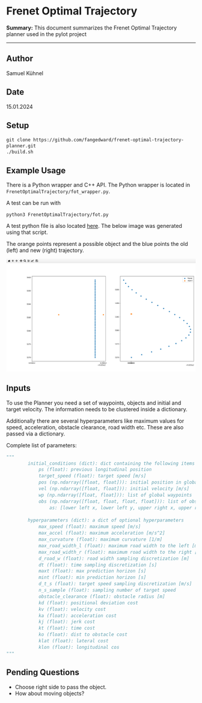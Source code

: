 # Frenet Optimal Trajectory

**Summary:** This document summarizes the Frenet Optimal Trajectory planner used in the pylot project

---

## Author

Samuel Kühnel

## Date

15.01.2024

## Setup

```git
git clone https://github.com/fangedward/frenet-optimal-trajectory-planner.git
./build.sh
```

## Example Usage

There is a Python wrapper and C++ API. The Python wrapper is located in `FrenetOptimalTrajectory/fot_wrapper.py`.

A test can be run with

```shell
python3 FrenetOptimalTrajectory/fot.py
```

A test python file is also located [here](test_traj.py). The below image was generated using that script.

The orange points represent a possible object and the blue points the old (left) and new (right) trajectory.

![test_trajectory](../../../00_assets/planning/test_frenet_results.png)

## Inputs

To use the Planner you need a set of waypoints, objects and initial and target velocity. The information needs to be clustered inside a dictionary.

Additionally there are several hyperparameters like maximum values for speed, acceleration, obstacle clearance, road width etc. These are also passed via a dictionary.

Complete list of parameters:

```python
"""
        initial_conditions (dict): dict containing the following items
            ps (float): previous longitudinal position
            target_speed (float): target speed [m/s]
            pos (np.ndarray([float, float])): initial position in global coord
            vel (np.ndarray([float, float])): initial velocity [m/s]
            wp (np.ndarray([float, float])): list of global waypoints
            obs (np.ndarray([float, float, float, float])): list of obstacles
                as: [lower left x, lower left y, upper right x, upper right y]

        hyperparameters (dict): a dict of optional hyperparameters
            max_speed (float): maximum speed [m/s]
            max_accel (float): maximum acceleration [m/s^2]
            max_curvature (float): maximum curvature [1/m]
            max_road_width_l (float): maximum road width to the left [m]
            max_road_width_r (float): maximum road width to the right [m]
            d_road_w (float): road width sampling discretization [m]
            dt (float): time sampling discretization [s]
            maxt (float): max prediction horizon [s]
            mint (float): min prediction horizon [s]
            d_t_s (float): target speed sampling discretization [m/s]
            n_s_sample (float): sampling number of target speed
            obstacle_clearance (float): obstacle radius [m]
            kd (float): positional deviation cost
            kv (float): velocity cost
            ka (float): acceleration cost
            kj (float): jerk cost
            kt (float): time cost
            ko (float): dist to obstacle cost
            klat (float): lateral cost
            klon (float): longitudinal cos
"""
```

## Pending Questions

* Choose right side to pass the object.
* How about moving objects?
